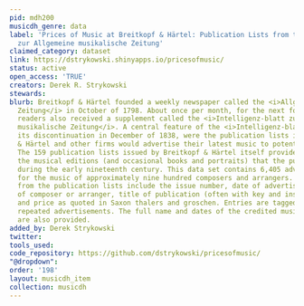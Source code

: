 ```yaml
---
pid: mdh200
musicdh_genre: data
label: 'Prices of Music at Breitkopf & Härtel: Publication Lists from the Intelligenz-blatt
  zur Allgemeine musikalische Zeitung'
claimed_category: dataset
link: https://dstrykowski.shinyapps.io/pricesofmusic/
status: active
open_access: 'TRUE'
creators: Derek R. Strykowski
stewards: 
blurb: Breitkopf & Härtel founded a weekly newspaper called the <i>Allgemeine musikalische
  Zeitung</i> in October of 1798. About once per month, for the next forty years,
  readers also received a supplement called the <i>Intelligenz-blatt zur Allgemeine
  musikalische Zeitung</i>. A central feature of the <i>Intelligenz-blatt</i>, before
  its discontinuation in December of 1838, were the publication lists in which Breitkopf
  & Härtel and other firms would advertise their latest music to potential customers.
  The 159 publication lists issued by Breitkopf & Härtel itself provide a record of
  the musical editions (and occasional books and portraits) that the publisher printed
  during the early nineteenth century. This data set contains 6,405 advertisements
  for the music of approximately nine hundred composers and arrangers. Details gathered
  from the publication lists include the issue number, date of advertisement, name
  of composer or arranger, title of publication (often with key and instrumentation),
  and price as quoted in Saxon thalers and groschen. Entries are tagged to indicate
  repeated advertisements. The full name and dates of the credited musician (if known)
  are also provided.
added_by: Derek Strykowski
twitter: 
tools_used: 
code_repository: https://github.com/dstrykowski/pricesofmusic/
"@dropdown": 
order: '198'
layout: musicdh_item
collection: musicdh
---
```

